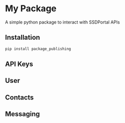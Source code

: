# My Package

A simple python package to interact with SSDPortal APIs

## Installation

```bash
pip install package_publishing
```
## API Keys

## User

## Contacts

## Messaging